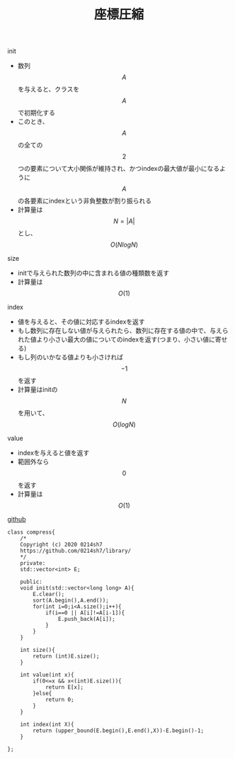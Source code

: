 ﻿---
title: "座標圧縮"
permalink: /posts/compress
writer: 0214sh7
layout: library
---

init
- 数列$$A$$を与えると、クラスを$$A$$で初期化する
- このとき、$$A$$の全ての$$2$$つの要素について大小関係が維持され、かつindexの最大値が最小になるように$$A$$の各要素にindexという非負整数が割り振られる
- 計算量は$$N=\vert A \vert$$とし、$$Ο(NlogN)$$

size
- initで与えられた数列の中に含まれる値の種類数を返す
- 計算量は$$Ο(1)$$

index
- 値を与えると、その値に対応するindexを返す
- もし数列に存在しない値が与えられたら、数列に存在する値の中で、与えられた値より小さい最大の値についてのindexを返す(つまり、小さい値に寄せる)
- もし列のいかなる値よりも小さければ$$-1$$を返す
- 計算量はinitの$$N$$を用いて、$$Ο(logN)$$

value
- indexを与えると値を返す
- 範囲外なら$$0$$を返す
- 計算量は$$Ο(1)$$

[github](https://github.com/0214sh7/procon-library/blob/master/algorithm/coordinate%20compression.cpp)

~~~
class compress{
    /*
    Copyright (c) 2020 0214sh7
    https://github.com/0214sh7/library/
    */
    private:
    std::vector<int> E;
    
    public:
    void init(std::vector<long long> A){
        E.clear();
        sort(A.begin(),A.end());
        for(int i=0;i<A.size();i++){
            if(i==0 || A[i]!=A[i-1]){
                E.push_back(A[i]);
            }
        }
    }
    
    int size(){
        return (int)E.size();
    }
    
    int value(int x){
        if(0<=x && x<(int)E.size()){
            return E[x];
        }else{
            return 0;
        }
    }
    
    int index(int X){
        return (upper_bound(E.begin(),E.end(),X))-E.begin()-1;
    }
    
};
~~~